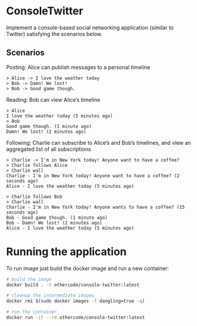 # ConsoleTwitter 

Implement a console-based social networking application (similar to Twitter) satisfying the scenarios below.

## Scenarios

Posting: Alice can publish messages to a personal timeline
 
```
> Alice -> I love the weather today
> Bob -> Damn! We lost!
> Bob -> Good game though.
```

Reading: Bob can view Alice’s timeline
 
```
> Alice
I love the weather today (5 minutes ago)
> Bob
Good game though. (1 minute ago)
Damn! We lost! (2 minutes ago)
```

Following: Charlie can subscribe to Alice’s and Bob’s timelines, and view an aggregated list of all subscriptions
 
```
> Charlie -> I'm in New York today! Anyone want to have a coffee?
> Charlie follows Alice
> Charlie wall
Charlie - I'm in New York today! Anyone want to have a coffee? (2 seconds ago)
Alice - I love the weather today (5 minutes ago)

> Charlie follows Bob
> Charlie wall
Charlie - I'm in New York today! Anyone wants to have a coffee? (15 seconds ago)
Bob - Good game though. (1 minute ago)
Bob - Damn! We lost! (2 minutes ago)
Alice - I love the weather today (5 minutes ago)
```

# Running the application 

To run image just build the docker image and run a new container:

 ```bash
# build the image
docker build . -t othercode/console-twitter:latest

# cleanup the intermediate images
docker rmi $(sudo docker images -f dangling=true -q)

# run the container 
docker run -it --rm othercode/console-twitter:latest
```